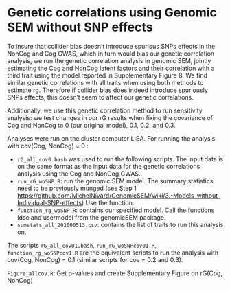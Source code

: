 # Genetic correlations using Genomic SEM without SNP effects 

To insure that collider bias doesn’t introduce spurious SNPs effects in the NonCog and Cog GWAS, which in turn would bias our genetic correlation analysis, we run the genetic correlation analysis in genomic SEM, jointly estimating the Cog and NonCog latent factors and their correlation with a third trait using the model reported in Supplementary Figure 8. We find similar genetic correlations with all traits when using both methods to estimate rg. Therefore if collider bias does indeed introduce spuriously SNPs effects, this doesn’t seem to affect our genetic correlations.

Additionally, we use this genetic correlation method to run sensitivity analysis: we test changes in our rG results when fixing the covariance of Cog and NonCog to 0 (our original model), 0.1, 0.2, and 0.3.  

Analyses were run on the cluster computer LISA. 
For running the analysis with cov(Cog, NonCog) = 0 :  
- `rG_all_cov0.bash` was used to run the following scripts. The input data is on the same format as the input data for the genetic correlations analysis using the Cog and NonCog GWAS. 
- `run_rG_woSNP.R`: run the genomic SEM model. The summary statistics need to be previously munged (see Step 1 https://github.com/MichelNivard/GenomicSEM/wiki/3.-Models-without-Individual-SNP-effects)  Use the function:
- `function_rg_woSNP.R`: contains our specified model. Call the functions ldsc and usermodel from the genomicSEM package. 
- `sumstats_all_202000513.csv`: contains the list of traits to run this analysis on. 

The scripts `rG_all_cov01.bash`, `run_rG_woSNPcov01.R`, `function_rg_woSNPcov1.R` are the equivalent scripts to run the analysis with cov(Cog, NonCog) = 0.1 (similar scripts for cov = 0.2 and 0.3). 


`Figure_allcov.R`: Get p-values and create Supplementary Figure on rG(Cog, NonCog)

